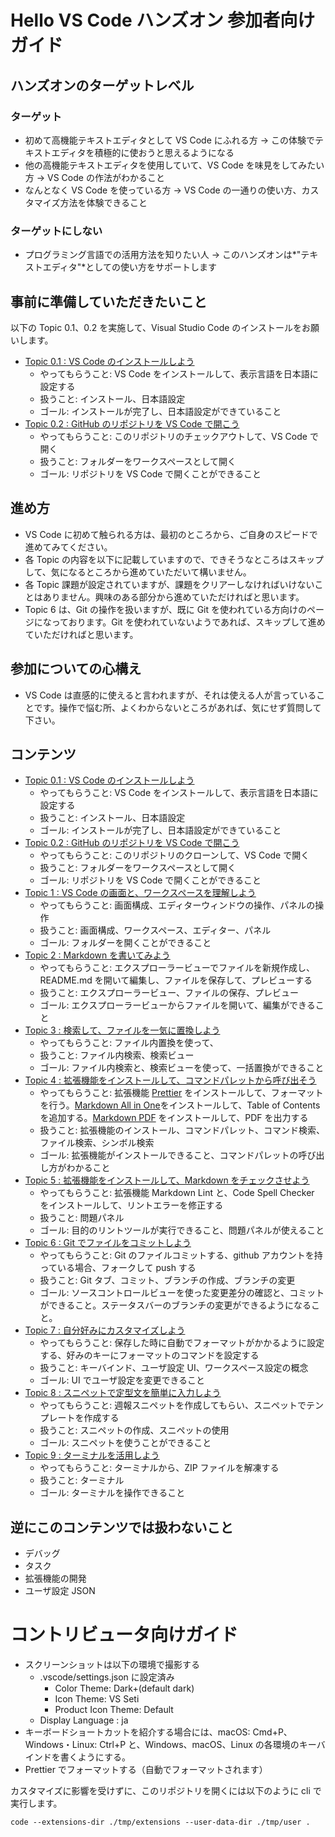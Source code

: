 # Hello VS Code ハンズオン 参加者向けガイド

## ハンズオンのターゲットレベル

### ターゲット

- 初めて高機能テキストエディタとして VS Code にふれる方 -> この体験でテキストエディタを積極的に使おうと思えるようになる
- 他の高機能テキストエディタを使用していて、VS Code を味見をしてみたい方 -> VS Code の作法がわかること
- なんとなく VS Code を使っている方 -> VS Code の一通りの使い方、カスタマイズ方法を体験できること

### ターゲットにしない

- プログラミング言語での活用方法を知りたい人 -> このハンズオンは*"テキストエディタ"*としての使い方をサポートします

## 事前に準備していただきたいこと

以下の Topic 0.1、0.2 を実施して、Visual Studio Code のインストールをお願いします。

- [Topic 0.1 : VS Code のインストールしよう](./topic0.1/README.md)
  - やってもらうこと: VS Code をインストールして、表示言語を日本語に設定する
  - 扱うこと: インストール、日本語設定
  - ゴール: インストールが完了し、日本語設定ができていること
- [Topic 0.2 : GitHub のリポジトリを VS Code で開こう](./topic0.2/README.md)
  - やってもらうこと: このリポジトリのチェックアウトして、VS Code で開く
  - 扱うこと: フォルダーをワークスペースとして開く
  - ゴール: リポジトリを VS Code で開くことができること

## 進め方

- VS Code に初めて触られる方は、最初のところから、ご自身のスピードで進めてみてください。
- 各 Topic の内容を以下に記載していますので、できそうなところはスキップして、気になるところから進めていただいて構いません。
- 各 Topic 課題が設定されていますが、課題をクリアーしなければいけないことはありません。興味のある部分から進めていただければと思います。
- Topic 6 は、Git の操作を扱いますが、既に Git を使われている方向けのページになっております。Git を使われていないようであれば、スキップして進めていただければと思います。

## 参加についての心構え

- VS Code は直感的に使えると言われますが、それは使える人が言っていることです。操作で悩む所、よくわからないところがあれば、気にせず質問して下さい。

## コンテンツ

- [Topic 0.1 : VS Code のインストールしよう](./topic0.1/README.md)
  - やってもらうこと: VS Code をインストールして、表示言語を日本語に設定する
  - 扱うこと: インストール、日本語設定
  - ゴール: インストールが完了し、日本語設定ができていること
- [Topic 0.2 : GitHub のリポジトリを VS Code で開こう](./topic0.2/README.md)
  - やってもらうこと: このリポジトリのクローンして、VS Code で開く
  - 扱うこと: フォルダーをワークスペースとして開く
  - ゴール: リポジトリを VS Code で開くことができること
- [Topic 1 : VS Code の画面と、ワークスペースを理解しよう](./topic1/README.md)
  - やってもらうこと: 画面構成、エディターウィンドウの操作、パネルの操作
  - 扱うこと: 画面構成、ワークスペース、エディター、パネル
  - ゴール: フォルダーを開くことができること
- [Topic 2 : Markdown を書いてみよう](./topic2/README.md)
  - やってもらうこと: エクスプローラービューでファイルを新規作成し、README.md を開いて編集し、ファイルを保存して、プレビューする
  - 扱うこと: エクスプローラービュー、ファイルの保存、プレビュー
  - ゴール: エクスプローラービューからファイルを開いて、編集ができること
- [Topic 3 : 検索して、ファイルを一気に置換しよう](./topic3/README.md)
  - やってもらうこと: ファイル内置換を使って、
  - 扱うこと: ファイル内検索、検索ビュー
  - ゴール: ファイル内検索と、検索ビューを使って、一括置換ができること
- [Topic 4 : 拡張機能をインストールして、コマンドパレットから呼び出そう](./topic4/README.md)
  - やってもらうこと: 拡張機能 [Prettier](https://marketplace.visualstudio.com/items?itemName=esbenp.prettier-vscode) をインストールして、フォーマットを行う。[Markdown All in One](https://marketplace.visualstudio.com/items?itemName=yzhang.markdown-all-in-one)をインストールして、Table of Contents を追加する。[Markdown PDF](https://marketplace.visualstudio.com/items?itemName=yzane.markdown-pdf) をインストールして、PDF を出力する
  - 扱うこと: 拡張機能のインストール、コマンドパレット、コマンド検索、ファイル検索、シンボル検索
  - ゴール: 拡張機能がインストールできること、コマンドパレットの呼び出し方がわかること
- [Topic 5 : 拡張機能をインストールして、Markdown をチェックさせよう](./topic5/README.md)
  - やってもらうこと: 拡張機能 Markdown Lint と、Code Spell Checker をインストールして、リントエラーを修正する
  - 扱うこと: 問題パネル
  - ゴール: 目的のリントツールが実行できること、問題パネルが使えること
- [Topic 6 : Git でファイルをコミットしよう](./topic6/README.md)
  - やってもらうこと: Git のファイルコミットする、github アカウントを持っている場合、フォークして push する
  - 扱うこと: Git タブ、コミット、ブランチの作成、ブランチの変更
  - ゴール: ソースコントロールビューを使った変更差分の確認と、コミットができること。ステータスバーのブランチの変更ができるようになること。
- [Topic 7 : 自分好みにカスタマイズしよう](./topic7/README.md)
  - やってもらうこと: 保存した時に自動でフォーマットがかかるように設定する、好みのキーにフォーマットのコマンドを設定する
  - 扱うこと: キーバインド、ユーザ設定 UI、ワークスペース設定の概念
  - ゴール: UI でユーザ設定を変更できること
- [Topic 8 : スニペットで定型文を簡単に入力しよう](./topic8/README.md)
  - やってもらうこと: 週報スニペットを作成してもらい、スニペットでテンプレートを作成する
  - 扱うこと: スニペットの作成、スニペットの使用
  - ゴール: スニペットを使うことができること
- [Topic 9 : ターミナルを活用しよう](./topic9/README.md)
  - やってもらうこと: ターミナルから、ZIP ファイルを解凍する
  - 扱うこと: ターミナル
  - ゴール: ターミナルを操作できること

## 逆にこのコンテンツでは扱わないこと

- デバッグ
- タスク
- 拡張機能の開発
- ユーザ設定 JSON

# コントリビュータ向けガイド

- スクリーンショットは以下の環境で撮影する
  - .vscode/settings.json に設定済み
    - Color Theme: Dark+(default dark)
    - Icon Theme: VS Seti
    - Product Icon Theme: Default
  - Display Language : ja
- キーボードショートカットを紹介する場合には、macOS: Cmd+P、Windows・Linux: Ctrl+P と、Windows、macOS、Linux の各環境のキーバインドを書くようにする。
- Prettier でフォーマットする（自動でフォーマットされます）

カスタマイズに影響を受けずに、このリポジトリを開くには以下のように cli で実行します。

```
code --extensions-dir ./tmp/extensions --user-data-dir ./tmp/user .
```
